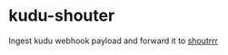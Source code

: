 # kudu-shouter

Ingest kudu webhook payload and forward it to [shoutrrr](https://github.com/containrrr/shoutrrr)
